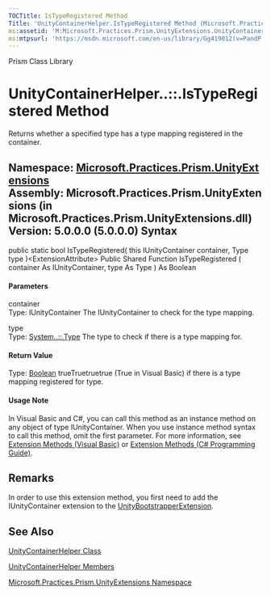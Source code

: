 ```yaml
---
TOCTitle: IsTypeRegistered Method
Title: 'UnityContainerHelper.IsTypeRegistered Method (Microsoft.Practices.Prism.UnityExtensions)'
ms:assetid: 'M:Microsoft.Practices.Prism.UnityExtensions.UnityContainerHelper.IsTypeRegistered(Microsoft.Practices.Unity.IUnityContainer,System.Type)'
ms:mtpsurl: 'https://msdn.microsoft.com/en-us/library/Gg419012(v=PandP.50)'
---
```


Prism Class Library

UnityContainerHelper..::.IsTypeRegistered Method
================================================

Returns whether a specified type has a type mapping registered in the container.

**Namespace:** [Microsoft.Practices.Prism.UnityExtensions](https://msdn.microsoft.com/n:microsoft.practices.prism.unityextensions)
**Assembly:** Microsoft.Practices.Prism.UnityExtensions (in Microsoft.Practices.Prism.UnityExtensions.dll) Version: 5.0.0.0 (5.0.0.0)
Syntax
------

<span id="syntaxToggle"></span>public static bool IsTypeRegistered( this IUnityContainer container, Type type )&lt;ExtensionAttribute&gt; Public Shared Function IsTypeRegistered ( container As IUnityContainer, type As Type ) As Boolean
#### Parameters

container  
Type: IUnityContainer
The IUnityContainer to check for the type mapping.

<!-- -->

type  
Type: [System..::.Type](http://msdn2.microsoft.com/en-us/library/42892f65)
The type to check if there is a type mapping for.

#### Return Value

Type: [Boolean](http://msdn2.microsoft.com/en-us/library/a28wyd50)
trueTruetruetrue (True in Visual Basic) if there is a type mapping registered for type.
#### Usage Note

In Visual Basic and C\#, you can call this method as an instance method on any object of type IUnityContainer. When you use instance method syntax to call this method, omit the first parameter. For more information, see [Extension Methods (Visual Basic)](http://msdn.microsoft.com/en-us/library/bb384936.aspx) or [Extension Methods (C\# Programming Guide)](http://msdn.microsoft.com/en-us/library/bb383977.aspx).

Remarks
-------

<span id="remarksToggle"></span>In order to use this extension method, you first need to add the IUnityContainer extension to the [UnityBootstrapperExtension](https://msdn.microsoft.com/t:microsoft.practices.prism.unityextensions.unitybootstrapperextension).

See Also
--------

<span id="seeAlsoToggle"></span>
[UnityContainerHelper Class](https://msdn.microsoft.com/t:microsoft.practices.prism.unityextensions.unitycontainerhelper)

[UnityContainerHelper Members](https://msdn.microsoft.com/allmembers.t:microsoft.practices.prism.unityextensions.unitycontainerhelper)

[Microsoft.Practices.Prism.UnityExtensions Namespace](https://msdn.microsoft.com/n:microsoft.practices.prism.unityextensions)
